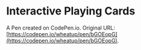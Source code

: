 # Interactive Playing Cards

A Pen created on CodePen.io. Original URL: [https://codepen.io/wheatup/pen/bGOEopG](https://codepen.io/wheatup/pen/bGOEopG).

